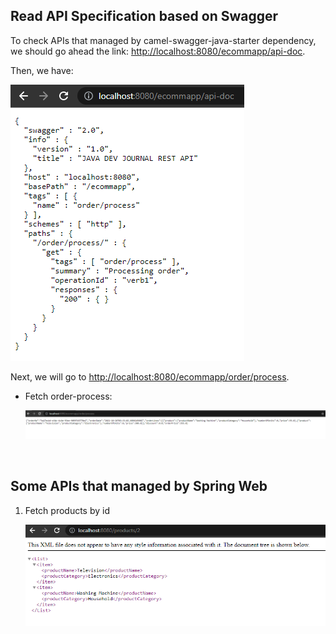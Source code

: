 
## Read API Specification based on Swagger

To check APIs that managed by camel-swagger-java-starter dependency, we should go ahead the link: [http://localhost:8080/ecommapp/api-doc](http://localhost:8080/ecommapp/api-doc).

Then, we have:

![](./img/guide-1.png)

Next, we will go to [http://localhost:8080/ecommapp/order/process](http://localhost:8080/ecommapp/order/process).

- Fetch order-process:
  
   ![](./img/guide-3.png)

<br>

## Some APIs that managed by Spring Web

1. Fetch products by id

    ![](./img/guide-2.png)

   
